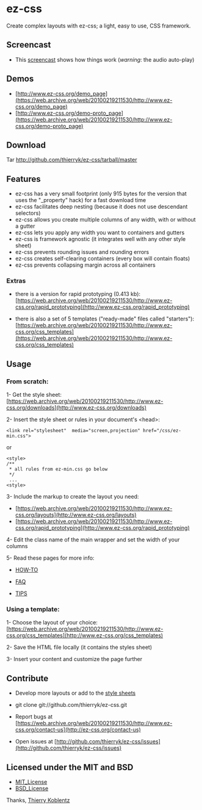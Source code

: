 # ez-css
Create complex layouts with ez-css; a light, easy to use, CSS framework.

## Screencast

   * This [screencast](https://web.archive.org/web/20100219211530/http://www.ez-css.org/screencast) shows how things work (_warning_: the audio auto-play)

## Demos

   * [http://www.ez-css.org/demo_page](https://web.archive.org/web/20100219211530/http://www.ez-css.org/demo_page)
   * [http://www.ez-css.org/demo-proto_page](https://web.archive.org/web/20100219211530/http://www.ez-css.org/demo-proto_page)

## Download

  Tar http://github.com/thierryk/ez-css/tarball/master

## Features

   * ez-css has a very small footprint (only 915 bytes for the version that uses the "_property" hack) for a fast download time
   * ez-css facilitates deep nesting (because it does not use descendant selectors)
   * ez-css allows you create multiple columns of any width, with or without a gutter
   * ez-css lets you apply any width you want to containers and gutters
   * ez-css is framework agnostic (it integrates well with any other style sheet)
   * ez-css prevents rounding issues and rounding errors
   * ez-css creates self-clearing containers (every box will contain floats)
   * ez-css prevents collapsing margin across all containers
	
### Extras

   * there is a version for rapid prototyping (0.413 kb): [https://web.archive.org/web/20100219211530/http://www.ez-css.org/rapid_prototyping](http://www.ez-css.org/rapid_prototyping)
	
   * there is also a set of 5 templates ("ready-made" files called "starters"): [https://web.archive.org/web/20100219211530/http://www.ez-css.org/css_templates](https://web.archive.org/web/20100219211530/http://www.ez-css.org/css_templates)
	
## Usage

###  From scratch:

1- Get the style sheet: [https://web.archive.org/web/20100219211530/http://www.ez-css.org/downloads](http://www.ez-css.org/downloads)

2- Insert the style sheet or rules in your document's &lt;head&gt;:

    <link rel="stylesheet"  media="screen,projection" href="/css/ez-min.css">

or

    <style>
    /**
     * all rules from ez-min.css go below
     */
     ...
    <style>
	
3- Include the markup to create the layout you need:

- [https://web.archive.org/web/20100219211530/http://www.ez-css.org/layouts](http://www.ez-css.org/layouts)
- [https://web.archive.org/web/20100219211530/http://www.ez-css.org/rapid_prototyping](http://www.ez-css.org/rapid_prototyping)
  
4- Edit the class name of the main wrapper and set the width of your columns
	
5- Read these pages for more info:

- [HOW-TO](https://web.archive.org/web/20100219211530/http://www.ez-css.org/how-to)

- [FAQ](https://web.archive.org/web/20100219211530/http://www.ez-css.org/faq)
	
- [TIPS](https://web.archive.org/web/20100219211530/http://www.ez-css.org/tips-and-tricks)

###  Using a template:

1- Choose the layout of your choice: [https://web.archive.org/web/20100219211530/http://www.ez-css.org/css_templates](http://www.ez-css.org/css_templates)
				
2- Save the HTML file locally (it contains the styles sheet)
		
3- Insert your content and customize the page further

## Contribute

   * Develop more layouts or add to the [style sheets](http://github.com/thierryk/ez-css/)
  
   * git clone git://github.com/thierryk/ez-css.git

   * Report bugs at [https://web.archive.org/web/20100219211530/http://www.ez-css.org/contact-us](http://ez-css.org/contact-us)

   * Open issues at [http://github.com/thierryk/ez-css/issues](http://github.com/thierryk/ez-css/issues)

## Licensed under the MIT and BSD

   * [MIT_License](https://web.archive.org/web/20100219211530/http://www.ez-css.org/MIT_License)
   * [BSD_License](https://web.archive.org/web/20100219211530/http://www.ez-css.org/BSD_License)


Thanks, 
[Thierry Koblentz](http://twitter.com/7h1322yk0813n72)

